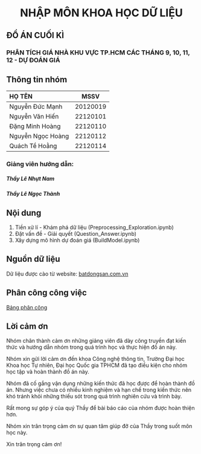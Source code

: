 # <center>NHẬP MÔN KHOA HỌC DỮ LIỆU</center>

## ĐỒ ÁN CUỐI KÌ
### PHÂN TÍCH GIÁ NHÀ KHU VỰC TP.HCM CÁC THÁNG 9, 10, 11, 12 - DỰ ĐOÁN GIÁ

## Thông tin nhóm

<center>

| HỌ TÊN                | MSSV      |
|:------------------    |:--------: |
| Nguyễn Đức Mạnh    | 20120019  |
| Nguyễn Văn Hiến    | 22120101  |
| Đặng Minh Hoàng       | 22120110  |
| Nguyễn Ngọc Hoàng     | 22120112  |
| Quách Tề Hoằng     | 22120114  |

</center>


### Giảng viên hướng dẫn: 
##### **Thầy Lê Nhựt Nam**
##### **Thầy Lê Ngọc Thành**

## Nội dung
1. Tiền xử lí - Khám phá dữ liệu (Preprocessing_Exploration.ipynb)
2. Đặt vấn đề - Giải quyết (Question_Answer.ipynb)
3. Xây dựng mô hình dự đoán giá (BuildModel.ipynb)

## Nguồn dữ liệu
Dữ liệu được cào từ website: [batdongsan.com.vn](https://batdongsan.com.vn)

## Phân công công việc
[Bảng phân công](https://docs.google.com/spreadsheets/d/1PmUz8fL2Ta1uO3mrcd1uBNhwyjUg6N9Q-W2Q9Q0XBMQ/edit?fbclid=IwY2xjawHgPmFleHRuA2FlbQIxMAABHd48Wbiivny-tfUaTgCLO6VUG9x_5GmO2WpVAK8EnFaffvCMtAmcAgBTEQ_aem_luYrZiIY6m-ymkoOYPlsrw&gid=0#gid=0)


## Lời cảm ơn
Nhóm chân thành cảm ơn những giảng viên đã dày công truyền đạt kiến thức và hướng dẫn nhóm trong quá trình học và thực hiện đồ án này.

Nhóm xin gửi lời cảm ơn đến khoa Công nghệ thông tin, Trường Đại học Khoa học Tự nhiên, Đại học Quốc gia TPHCM đã tạo điều kiện cho nhóm học tập và hoàn thành đồ án này.
    
Nhóm đã cố gắng vận dụng những kiến thức đã học được để hoàn thành đồ án. Nhưng việc chưa có nhiều kinh nghiệm và hạn chế trong kiến thức nên khó tránh khỏi những thiếu sót trong quá trình nghiên cứu và trình bày. 
    
Rất mong sự góp ý của quý Thầy để bài báo cáo của nhóm được hoàn thiện hơn. 
    
Nhóm xin trân trọng cảm ơn sự quan tâm giúp đỡ của Thầy trong suốt môn học này.
    
Xin trân trọng cảm ơn!
